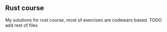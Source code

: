 ## Rust course
My solutions for rust course, most of exercises are codewars based.
TODO add rest of files
